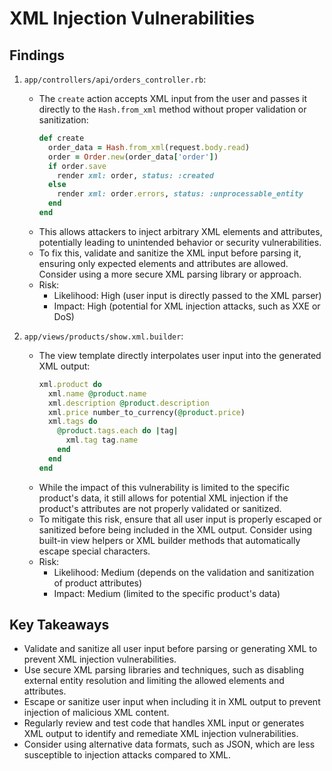 # XML Injection Vulnerabilities

## Findings

1. `app/controllers/api/orders_controller.rb`:
   - The `create` action accepts XML input from the user and passes it directly to the `Hash.from_xml` method without proper validation or sanitization:
     ```ruby
     def create
       order_data = Hash.from_xml(request.body.read)
       order = Order.new(order_data['order'])
       if order.save
         render xml: order, status: :created
       else
         render xml: order.errors, status: :unprocessable_entity
       end
     end
     ```
   - This allows attackers to inject arbitrary XML elements and attributes, potentially leading to unintended behavior or security vulnerabilities.
   - To fix this, validate and sanitize the XML input before parsing it, ensuring only expected elements and attributes are allowed. Consider using a more secure XML parsing library or approach.
   - Risk:
     - Likelihood: High (user input is directly passed to the XML parser)
     - Impact: High (potential for XML injection attacks, such as XXE or DoS)

2. `app/views/products/show.xml.builder`:
   - The view template directly interpolates user input into the generated XML output:
     ```ruby
     xml.product do
       xml.name @product.name
       xml.description @product.description
       xml.price number_to_currency(@product.price)
       xml.tags do
         @product.tags.each do |tag|
           xml.tag tag.name
         end
       end
     end
     ```
   - While the impact of this vulnerability is limited to the specific product's data, it still allows for potential XML injection if the product's attributes are not properly validated or sanitized.
   - To mitigate this risk, ensure that all user input is properly escaped or sanitized before being included in the XML output. Consider using built-in view helpers or XML builder methods that automatically escape special characters.
   - Risk:
     - Likelihood: Medium (depends on the validation and sanitization of product attributes)
     - Impact: Medium (limited to the specific product's data)

## Key Takeaways

- Validate and sanitize all user input before parsing or generating XML to prevent XML injection vulnerabilities.
- Use secure XML parsing libraries and techniques, such as disabling external entity resolution and limiting the allowed elements and attributes.
- Escape or sanitize user input when including it in XML output to prevent injection of malicious XML content.
- Regularly review and test code that handles XML input or generates XML output to identify and remediate XML injection vulnerabilities.
- Consider using alternative data formats, such as JSON, which are less susceptible to injection attacks compared to XML. 